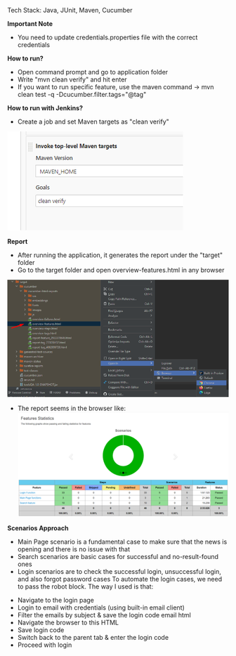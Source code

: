 
Tech Stack: Java, JUnit, Maven, Cucumber

**Important Note**
* You need to update credentials.properties file with the correct credentials

**How to run?**
* Open command prompt and go to application folder
* Write "mvn clean verify" and hit enter
* If you want to run specific feature, use the maven command -> mvn clean test -q -Dcucumber.filter.tags="@tag"

**How to run with Jenkins?**
* Create a job and set Maven targets as "clean verify"

![img_1.png](jenkins_maven.png)

**Report**
* After running the application, it generates the report under the "target" folder
* Go to the target folder and open overview-features.html in any browser

![img.png](report_path.png)
* The report seems in the browser like:
![img.png](report.png)

**Scenarios Approach**
* Main Page scenario is a fundamental case to make sure that the news is opening and there is no issue with that
* Search scenarios are basic cases for successful and no-result-found   ones
* Login scenarios are to check the successful login, unsuccessful login, and also forgot password cases
  To automate the login cases, we need to pass the robot block. The way I used is that:
- Navigate to the login page 
- Login to email with credentials (using built-in email client)
- Filter the emails by subject & save the login code email html
- Navigate the browser to this HTML
- Save login code
- Switch back to the parent tab & enter the login code
- Proceed with login
